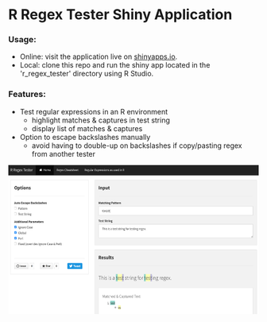 # R Regex Tester Shiny Application

### Usage:

   * Online: visit the application live on [shinyapps.io](https://spannbaueradam.shinyapps.io/r_regex_tester/).
   * Local:  clone this repo and run the shiny app located in the 'r_regex_tester' directory using R Studio.
   
### Features:
   * Test regular expressions in an R environment
      * highlight matches & captures in test string
      * display list of matches & captures
   * Option to escape backslashes manually
      * avoid having to double-up on backslashes if copy/pasting regex from another tester

<p align="center"><img align="center" height="300" src="r_regex_app_screenshot.png">
</p>
